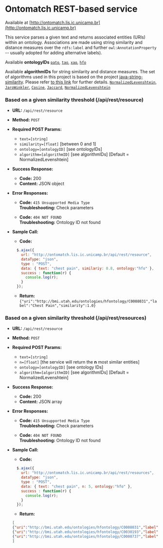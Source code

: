 # Ontomatch REST-based service

Available at [http://ontomatch.lis.ic.unicamp.br](http://ontomatch.lis.ic.unicamp.br)

This service parses a given text and returns associated entities (URIs) within an ontology. Associations are made using string similarity and distance measures over the `rdfs:label` and further `owl:AnnotationProperty` -- usually adopted for adding alternative labels).

Available **ontologyIDs**
[`pato`](https://bioportal.bioontology.org/ontologies/HFO),
[`tao`](https://bioportal.bioontology.org/ontologies/HFO),
[`xao`](https://bioportal.bioontology.org/ontologies/HFO),
[`hfo`](https://bioportal.bioontology.org/ontologies/HFO)


Available **algorithmIDs** for string similarity and distance measures. The set of algorithms used in this project is based on the project [java-string-similarity](https://github.com/tdebatty/java-string-similarity). Please refer [to this link](https://github.com/tdebatty/java-string-similarity#overview) for further details.
[`NormalizedLevenshtein`](https://github.com/tdebatty/java-string-similarity#normalized-levenshtein),
[`JaroWinkler`](https://github.com/tdebatty/java-string-similarity#jaro-winkler),
[`Cosine`](https://github.com/tdebatty/java-string-similarity#cosine-similarity),
[`Jaccard`](https://github.com/tdebatty/java-string-similarity#jaccard-index),
[`NormalizedLevenshtein`](https://github.com/tdebatty/java-string-similarity#normalized-levenshtein)

### Based on a given similarity threshold (/api/rest/resource)


* **URL:**    `/api/rest/resource`

* **Method:**  `POST`
  
*  **Required POST Params:**

   * `text=[string]`
   * `similarity=[float]` [between 0 and 1]
   * `ontology=[ontologyID]` [see ontologyIDs]
   * `algorithm=[algorithmID]` [see algorithmIDs] [Default = NormalizedLevenshtein]
     

* **Success Response:**

  * **Code:** 200 <br />
  * **Content:** JSON object <br />

* **Error Responses:**

  * **Code:** `415 Unsupported Media Type` <br />
    **Troubleshooting:** Check parameters


  * **Code:**  `404 NOT FOUND`  <br />
    **Troubleshooting:**  Ontology ID not found

* **Sample Call:**
  
    * **Code:** 
  ```javascript
    $.ajax({
      url: "http://ontomatch.lis.ic.unicamp.br/api/rest/resource",
      dataType: "json",
      type : "POST",
      data: { text: "chest pain", similariy: 0.8, ontology:"hfo" },
      success : function(r) {
        console.log(r);
      }
    });
  ```

    * **Return:**  `{"uri":"http://bmi.utah.edu/ontologies/hfontology/C0008031","label":"Chest Pain","similarity":1.0}`






### Based on a given similarity threshold (/api/rest/resources)


* **URL:**    `/api/rest/resource`

* **Method:**  `POST`
  
*  **Required POST Params:**

   * `text=[string]`
   * `n=[float]` [the service will return the **n** most similar entities]
   * `ontology=[ontologyID]` [see ontology IDs]
   * `algorithm=[algorithmID]` [see algorithmIDs] [Default = NormalizedLevenshtein]
     

* **Success Response:**

  * **Code:** 200 <br />
  * **Content:** JSON array <br />

 
* **Error Responses:**

  * **Code:** `415 Unsupported Media Type` <br />
    **Troubleshooting:** Check parameters


  * **Code:**  `404 NOT FOUND`  <br />
    **Troubleshooting:**  Ontology ID not found

* **Sample Call:**
  
    * **Code:** 
  ```javascript
    $.ajax({
      url: "http://ontomatch.lis.ic.unicamp.br/api/rest/resources",
      dataType: "json",
      type : "POST",
      data: { text: "chest pain", n: 5, ontology:"hfo" },
      success : function(r) {
        console.log(r);
      }
    });
  ```

    * **Return:**  

    ```json
    [
    {"uri":"http://bmi.utah.edu/ontologies/hfontology/C0008031","label":"Chest Pain","similarity":1.0},
    {"uri":"http://bmi.utah.edu/ontologies/hfontology/C0030193","label":"Pain","similarity":0.7071067690849304},
    {"uri":"http://bmi.utah.edu/ontologies/hfontology/C0000737","label":"Abdominal Pain","similarity":0.5}
    ]
    ```

